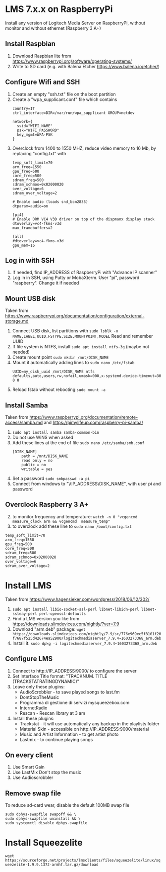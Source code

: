 # LMS 7.x.x on RaspberryPi
Install any version of Logitech Media Server on RaspberryPi, without monitor and without ethernet 
(Raspberry 3 A+)

## Install Raspbian
1. Download Raspbian lite from https://www.raspberrypi.org/software/operating-systems/
1. Write to SD card (e.g. with Balena Etcher https://www.balena.io/etcher/)

## Configure Wifi and SSH
1. Create an empty "ssh.txt" file on the boot partition
1. Create a "wpa_supplicant.conf" file which contains
    ```
    country=IT
    ctrl_interface=DIR=/var/run/wpa_supplicant GROUP=netdev

    network={
      ssid="WIFI_NAME"
      psk="WIFI_PASSWORD"
      key_mgmt=WPA-PSK
    }
    ```
1. Overclock from 1400 to 1550 MHZ, reduce video memory to 16 Mb, by replacing "config.txt" with
    ```
    temp_soft_limit=70
    arm_freq=1550
    gpu_freq=500
    core_freq=500
    sdram_freq=500
    sdram_schmoo=0x02000020
    over_voltage=6
    sdram_over_voltage=2

    # Enable audio (loads snd_bcm2835)
    dtparam=audio=on

    [pi4]
    # Enable DRM VC4 V3D driver on top of the dispmanx display stack
    dtoverlay=vc4-fkms-v3d
    max_framebuffers=2

    [all]
    #dtoverlay=vc4-fkms-v3d
    gpu_mem=16
    ```


## Log in with SSH
1. If needed, find IP_ADDRESS of RaspberryPi with "Advance IP scanner"
1. Log in in SSH, using Putty or MobaXterm. User "pi", password "raspberry". Change it if needed


## Mount USB disk
Taken from https://www.raspberrypi.org/documentation/configuration/external-storage.md
1. Connect USB disk, list partitions with `sudo lsblk -o NAME,LABEL,UUID,FSTYPE,SIZE,MOUNTPOINT,MODEL` Read and remember UUID
1. If file system is NTFS, install `sudo apt install ntfs-3g` (maybe not needed)
1. Create mount point `sudo mkdir /mnt/DISK_NAME`
1. Mount it automatically adding lines to `sudo nano /etc/fstab`
    ```
    UUID=my_disk_uuid /mnt/DISK_NAME ntfs defaults,auto,users,rw,nofail,umask=000,x-systemd.device-timeout=30 0 0
    ```
1. Reload fstab without rebooting `sudo mount -a`
## Install Samba
Taken from https://www.raspberrypi.org/documentation/remote-access/samba.md and https://pimylifeup.com/raspberry-pi-samba/
1. `sudo apt install samba samba-common-bin`
1. Do not use WINS when asked
1. Add these lines at the end of file `sudo nano /etc/samba/smb.conf`
    ```
    [DISK_NAME]
        path = /mnt/DISK_NAME
        read only = no
        public = no
        writable = yes
    ```
1. Set a password `sudo smbpasswd -a pi`
1. Connect from windows to "\\\IP_ADDRESS\DISK_NAME", with user pi and password


## Overclock Raspberry 3 A+
2. to monitor frequency and temperature: `watch -n 0 "vcgencmd measure_clock arm && vcgencmd  measure_temp"`
3. to overclock add these line to `sudo nano /boot/config.txt`
 ```
temp_soft_limit=70
arm_freq=1550
gpu_freq=500
core_freq=500
sdram_freq=500
sdram_schmoo=0x02000020
over_voltage=6
sdram_over_voltage=2
 ```

# Install LMS
Taken from https://www.hagensieker.com/wordpress/2018/06/12/302/
1. `sudo apt install libio-socket-ssl-perl libnet-libidn-perl libnet-ssleay-perl perl-openssl-defaults`
1. Find a LMS version you like from https://downloads.slimdevices.com/nightly/?ver=7.9
1. Download "arm.deb" package: `wget https://downloads.slimdevices.com/nightly/7.9/sc/776e969ec5f8101f20f7687f525d42674ea52900/logitechmediaserver_7.9.4~1603273368_arm.deb`
1. Install it: `sudo dpkg -i logitechmediaserver_7.9.4~1603273368_arm.deb`

## Configure LMS
1. Connect to http://IP_ADDRESS:9000/ to configure the server
1. Set Interface Title format: "TRACKNUM. TITLE (TRACKSTATRATINGDYNAMIC)"
1. Leave only these plugins:
    * AudioScrobbler - to save played songs to last.fm
    * DontStopTheMusic
    * Programma di gestione di servizi mysqueezebox.com
    * InternetRadio
    * Rescan - Rescan library at 3 am
1. Install these plugins:
    * Trackstat - it will use automatically any backup in the playlists folder
    * Material Skin - accessible on http://IP_ADDRESS:9000/material
    * Music and Artist Information - to get artist photo
    * Lastmix - to continue playing songs


## On every client
1. Use Smart Gain
1. Use LastMix Don't stop the music
1. Use Audioscrobbler


 
## Remove swap file
To reduce sd-card wear, disable the default 100MB swap file
```
sudo dphys-swapfile swapoff && \
sudo dphys-swapfile uninstall && \
sudo systemctl disable dphys-swapfile
```

# Install Squeezelite
`wget https://sourceforge.net/projects/lmsclients/files/squeezelite/linux/squeezelite-1.9.9.1372-armhf.tar.gz/download`
